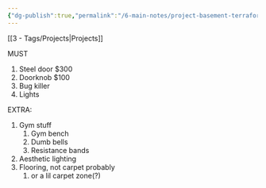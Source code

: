```yaml
---
{"dg-publish":true,"permalink":"/6-main-notes/project-basement-terraform/"}
---
```


[[3 - Tags/Projects\|Projects]]

MUST
1. Steel door $300
2. Doorknob $100
3. Bug killer
4. Lights 

EXTRA:
1. Gym stuff
	1. Gym bench
	2. Dumb bells
	3. Resistance bands 
2. Aesthetic lighting
3. Flooring, not carpet probably 
	1. or a lil carpet zone(?)

